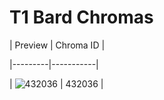 # T1 Bard Chromas


| Preview | Chroma ID |

|---------|-----------|

| ![432036](https://raw.communitydragon.org/latest/plugins/rcp-be-lol-game-data/global/default/v1/champion-chroma-images/432/432036.png) | 432036 |